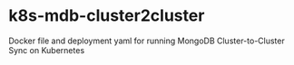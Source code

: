 # k8s-mdb-cluster2cluster
Docker file and deployment yaml for running MongoDB Cluster-to-Cluster Sync on Kubernetes
